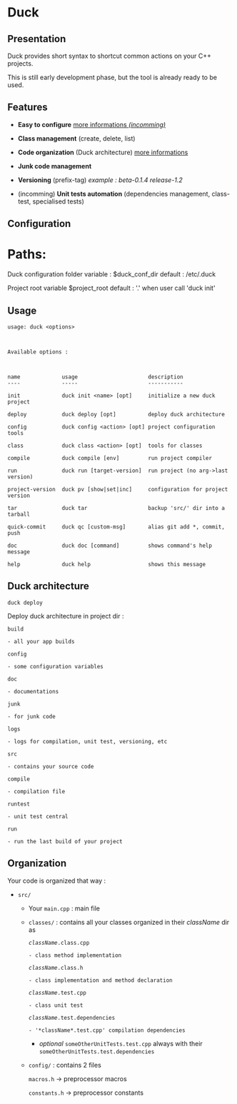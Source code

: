 # Duck

## Presentation

Duck provides short syntax to shortcut common actions on your C++ projects.

This is still early development phase, but the tool is already ready to be used.

## Features

  - **Easy to configure** [more informations *(incomming)*](#)

  - **Class management** (create, delete, list)

  - **Code organization** (Duck architecture) [more informations](#duck-architecture)

  - **Junk code management**

  - **Versioning** (prefix-tag) *example : beta-0.1.4 release-1.2*

  - (incomming) **Unit tests automation** (dependencies management, class-test, specialised tests)

## Configuration

# Paths:

Duck configuration folder
variable : $duck_conf_dir
default : /etc/.duck

Project root
variable $project_root
default : '.' when user call 'duck init'

## Usage

```
usage: duck <options> 



Available options :



name             usage                      description
----             -----                      -----------

init             duck init <name> [opt]     initialize a new duck project

deploy           duck deploy [opt]          deploy duck architecture

config           duck config <action> [opt] project configuration tools

class            duck class <action> [opt]  tools for classes

compile          duck compile [env]         run project compiler

run              duck run [target-version]  run project (no arg->last version)

project-version  duck pv [show|set|inc]     configuration for project version

tar              duck tar                   backup 'src/' dir into a tarball

quick-commit     duck qc [custom-msg]       alias git add *, commit, push

doc              duck doc [command]         shows command's help message

help             duck help                  shows this message

```

## Duck architecture

`duck deploy`

  Deploy duck architecture in project dir :

  `build`
  
    - all your app builds
  
  `config`
  
    - some configuration variables
  
  `doc`
  
    - documentations
  
  `junk`
  
    - for junk code
  
  `logs`
  
    - logs for compilation, unit test, versioning, etc
  
  `src`
  
    - contains your source code
  
  `compile`
  
    - compilation file
  
  `runtest`
  
    - unit test central
  
  `run`
  
    - run the last build of your project

## Organization

Your code is organized that way :

- `src/`

  - Your `main.cpp` : main file

  - `classes/` : contains all your classes organized in their *className* dir as

      <code>*className*.class.cpp</code>

        - class method implementation

      <code>*className*.class.h</code>

        - class implementation and method declaration

      <code>*className*.test.cpp</code>

        - class unit test

      <code>*className*.test.dependencies</code>

        - '*className*.test.cpp' compilation dependencies

      + *optional* `someOtherUnitTests.test.cpp` always with their `someOtherUnitTests.test.dependencies`

  - `config/` : contains 2 files

    `macros.h` -> preprocessor macros

    `constants.h` -> preprocessor constants
